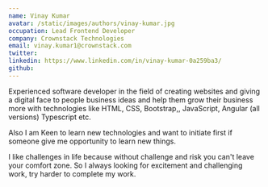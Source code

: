 ```yaml
---
name: Vinay Kumar
avatar: /static/images/authors/vinay-kumar.jpg
occupation: Lead Frontend Developer
company: Crownstack Technologies
email: vinay.kumar1@crownstack.com
twitter: 
linkedin: https://www.linkedin.com/in/vinay-kumar-0a259ba3/
github: 
---
```


Experienced software developer in the field of creating websites and giving a digital face to people business ideas and help them grow their business more with technologies like HTML, CSS, Bootstrap,, JavaScript, Angular (all versions) Typescript etc.

Also I am Keen to learn new technologies and want to initiate first if someone give me opportunity to learn new things.

I like challenges in life because without challenge and risk you can't leave your comfort zone. So I always looking for excitement and challenging work, try harder to complete my work.